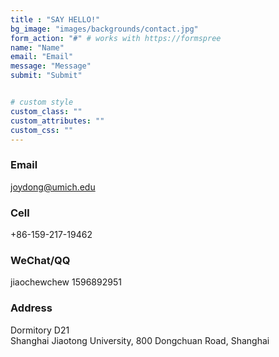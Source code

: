 ```yaml
---
title : "SAY HELLO!"
bg_image: "images/backgrounds/contact.jpg"
form_action: "#" # works with https://formspree
name: "Name"
email: "Email"
message: "Message"
submit: "Submit"


# custom style
custom_class: "" 
custom_attributes: "" 
custom_css: ""
---
```

### Email
joydong@umich.edu
### Cell
+86-159-217-19462
### WeChat/QQ
jiaochewchew 1596892951
### Address
Dormitory D21<br> 
Shanghai Jiaotong University, 800 Dongchuan Road, Shanghai
